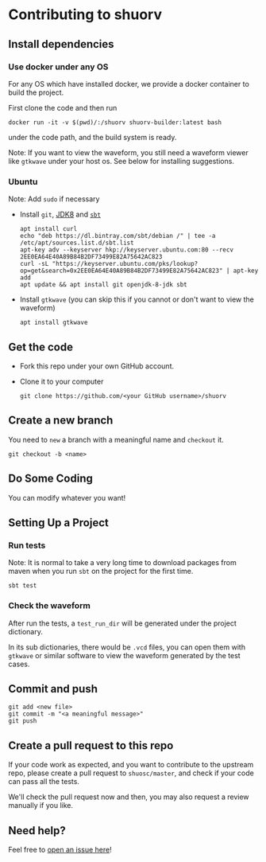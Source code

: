 # Contributing to shuorv

## Install dependencies

### Use docker under any OS

For any OS which have installed docker, we provide a docker container to build the project.

First clone the code and then run
```shell script
docker run -it -v $(pwd)/:/shuorv shuorv-builder:latest bash
```
under the code path, and the build system is ready.

Note: If you want to view the waveform,
you still need a waveform viewer like `gtkwave` under your host os.
See below for installing suggestions.
### Ubuntu

Note: Add `sudo` if necessary

- Install `git`, [JDK8](https://www.oracle.com/java/technologies/javase/javase-jdk8-downloads.html) and [`sbt`](https://www.scala-sbt.org/)

  ```shell script
  apt install curl
  echo "deb https://dl.bintray.com/sbt/debian /" | tee -a /etc/apt/sources.list.d/sbt.list
  apt-key adv --keyserver hkp://keyserver.ubuntu.com:80 --recv 2EE0EA64E40A89B84B2DF73499E82A75642AC823
  curl -sL "https://keyserver.ubuntu.com/pks/lookup?op=get&search=0x2EE0EA64E40A89B84B2DF73499E82A75642AC823" | apt-key add
  apt update && apt install git openjdk-8-jdk sbt
  ```

- Install `gtkwave` (you can skip this if you cannot or don't want to view the waveform)
  ```shell script
  apt install gtkwave
  ```
## Get the code

- Fork this repo under your own GitHub account.

- Clone it to your computer
  ```shell
  git clone https://github.com/<your GitHub username>/shuorv
  ```
  
## Create a new branch

You need to `new` a branch with a meaningful name and `checkout` it.

```shell script
git checkout -b <name>
```
## Do Some Coding

You can modify whatever you want!
## Setting Up a Project
### Run tests
Note: It is normal to take a very long time 
to download packages from maven 
when you run `sbt` on the project for 
the first time.
```shell script
sbt test
```
### Check the waveform

After run the tests, a `test_run_dir` will be generated under the project dictionary.

In its sub dictionaries, there would be `.vcd` files, you can open them with 
`gtkwave` or similar software to view the waveform generated by the test cases.
## Commit and push

```shell
git add <new file>
git commit -m "<a meaningful message>"
git push
```
## Create a pull request to this repo

If your code work as expected, and you want to contribute to the upstream repo, please
create a pull request to `shuosc/master`, and check if your code can pass all the tests.

We'll check the pull request now and then, you may also request a review manually if you like.
    
## Need help?
    
Feel free to [open an issue here](https://github.com/shuosc/shuorv/issues)!

